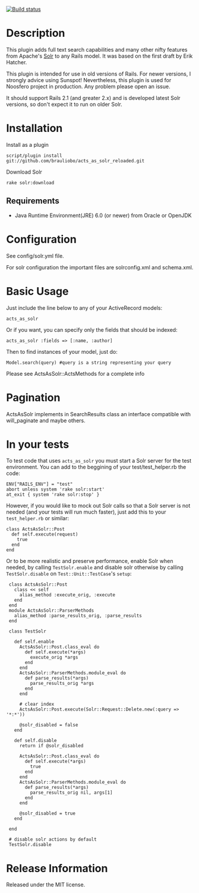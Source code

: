 [![Build status](https://secure.travis-ci.org/coletivoEITA/acts_as_solr_reloaded.png?branch=master)](http://travis-ci.org/coletivoEITA/acts_as_solr_reloaded)

Description
======
This plugin adds full text search capabilities and many other nifty features from Apache's [Solr](http://lucene.apache.org/solr/) to any Rails model.
It was based on the first draft by Erik Hatcher.

This plugin is intended for use in old versions of Rails. For newer versions, I strongly advice using Sunspot!
Nevertheless, this plugin is used for Noosfero project in production. Any problem please open an issue.

It should support Rails 2.1 (and greater 2.x) and is developed latest Solr versions, so don't expect it to run on older Solr.

Installation
======

Install as a plugin

    script/plugin install git://github.com/brauliobo/acts_as_solr_reloaded.git

Download Solr

    rake solr:download

Requirements
------
* Java Runtime Environment(JRE) 6.0 (or newer) from Oracle or OpenJDK

Configuration
======
See config/solr.yml file.

For solr configuration the important files are solrconfig.xml and schema.xml.

Basic Usage
======
Just include the line below to any of your ActiveRecord models:

    acts_as_solr

Or if you want, you can specify only the fields that should be indexed:

    acts_as_solr :fields => [:name, :author]
    
Then to find instances of your model, just do:

    Model.search(query) #query is a string representing your query

Please see ActsAsSolr::ActsMethods for a complete info

Pagination
======
ActsAsSolr implements in SearchResults class an interface compatible with will_paginate and maybe others.

In your tests
======
To test code that uses `acts_as_solr` you must start a Solr server for the test environment.
You can add to the beggining of your test/test_helper.rb the code:

    ENV["RAILS_ENV"] = "test"
    abort unless system 'rake solr:start' 
    at_exit { system 'rake solr:stop' }

However, if you would like to mock out Solr calls so that a Solr server is not needed (and your tests will run much faster), just add this to your `test_helper.rb` or similar:

    class ActsAsSolr::Post
      def self.execute(request)
        true
      end
    end

Or to be more realistic and preserve performance, enable Solr when needed,
by calling `TestSolr.enable` and disable solr otherwise by calling
`TestSolr.disable` on `Test::Unit::TestCase`'s `setup`:

     class ActsAsSolr::Post
       class << self
         alias_method :execute_orig, :execute
       end
     end
     module ActsAsSolr::ParserMethods
       alias_method :parse_results_orig, :parse_results
     end
     
     class TestSolr
     
       def self.enable
         ActsAsSolr::Post.class_eval do
           def self.execute(*args)
             execute_orig *args
           end
         end
         ActsAsSolr::ParserMethods.module_eval do
           def parse_results(*args)
             parse_results_orig *args
           end
         end
     
         # clear index
         ActsAsSolr::Post.execute(Solr::Request::Delete.new(:query => '*:*'))
     
         @solr_disabled = false
       end
     
       def self.disable
         return if @solr_disabled
     
         ActsAsSolr::Post.class_eval do
           def self.execute(*args)
             true
           end
         end
         ActsAsSolr::ParserMethods.module_eval do
           def parse_results(*args)
             parse_results_orig nil, args[1]
           end
         end
     
         @solr_disabled = true
       end
     
     end
     
     # disable solr actions by default
     TestSolr.disable

Release Information
======
Released under the MIT license.
